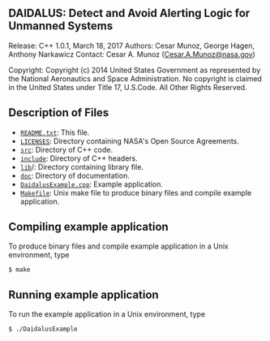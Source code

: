 DAIDALUS: Detect and Avoid Alerting Logic for Unmanned Systems
---------------------------------------------------------
Release: C++ 1.0.1, March 18, 2017
Authors: Cesar Munoz, George Hagen, Anthony Narkawicz
Contact: Cesar A. Munoz (Cesar.A.Munoz@nasa.gov)

Copyright: Copyright (c) 2014 United States Government as represented by 
the National Aeronautics and Space Administration.  No copyright 
is claimed in the United States under Title 17, U.S.Code. All Other 
Rights Reserved.

Description of Files
----------------

* [`README.txt`](README.txt): This file.
* [`LICENSES`](LICENSES): Directory containing NASA's Open Source Agreements.
* [`src`](src): Directory of C++ code.
* [`include`](include): Directory of C++ headers.
* [`lib`](lib)/: Directory containing library file.
* [`doc`](doc): Directory of documentation.
* [`DaidalusExample.cpp`](src/DaidalusExample.cpp): Example application.
* [`Makefile`](Makefile): Unix make file to produce binary files and compile example
application.

Compiling example application
--------------------------

To produce binary files and compile example application
in a Unix environment, type

```
$ make 
```

Running example application
-------------------------

To run the example application in a Unix environment, type

```
$ ./DaidalusExample
```
